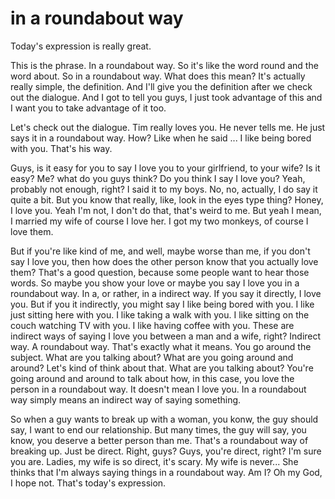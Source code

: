 # in a roundabout way

Today's expression is really great.

This is the phrase. In a roundabout way. So it's like the word round and the word about.
So in a roundabout way. What does this mean? It's actually really simple, the definition.
And I'll give you the definition after we check out the dialogue.
And I got to tell you guys, I just took advantage of this and I want you to take advantage of it too.

Let's check out the dialogue.
Tim really loves you.
He never tells me.
He just says it in a roundabout way.
How?
Like when he said ... I like being bored with you. That's his way.

Guys, is it easy for you to say I love you to your girlfriend, to your wife? Is it easy?
Me? what do you guys think? Do you think I say I love you? Yeah, probably not enough, right?
I said it to my boys. No, no, actually, I do say it quite a bit.
But you know that really, like, look in the eyes type thing?
Honey, I love you.
Yeah I'm not, I don't do that, that's weird to me.
But yeah I mean, I married my wife of course I love her. I got my two monkeys, of course I love them.

But if you're like kind of me, and well, maybe worse than me, if you don't say I love you, then how does the other person know that you actually love them?
That's a good question, because some people want to hear those words.
So maybe you show your love or maybe you say I love you in a roundabout way.
In a, or rather, in a indirect way.
If you say it directly, I love you.
But if you it indirectly, you might say I like being bored with you. I like just sitting here with you. I like taking a walk with you. I like sitting on the couch watching TV with you. I like having coffee with you.
These are indirect ways of saying I love you between a man and a wife, right?
Indirect way. A roundabout way. That's exactly what it means.
You go around the subject. What are you talking about? What are you going around and around?
Let's kind of think about that. What are you talking about?
You're going around and around to talk about how, in this case, you love the person in a roundabout way.
It doesn't mean I love you. In a roundabout way simply means an indirect way of saying something.

So when a guy wants to break up with a woman, you konw, the guy should say, I want to end our relationship.
But many times, the guy will say, you know, you deserve a better person than me.
That's a roundabout way of breaking up.
Just be direct. Right, guys? Guys, you're direct, right?
I'm sure you are.
Ladies, my wife is so direct, it's scary.
My wife is never... She thinks that I'm always saying things in a roundabout way.
Am I? Oh my God, I hope not.
That's today's expression.
